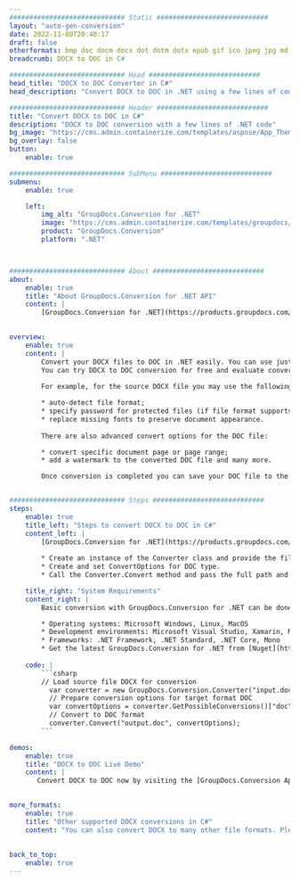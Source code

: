 ```yaml
---
############################# Static ############################
layout: "auto-gen-conversion"
date: 2022-11-08T20:40:17
draft: false
otherformats: bmp doc docm docx dot dotm dotx epub gif ico jpeg jpg md odt ott pdf png psd rtf tex tif tiff txt xps
breadcrumb: DOCX to DOC in C#

############################# Head ############################
head_title: "DOCX to DOC Converter in C#"
head_description: "Convert DOCX to DOC in .NET using a few lines of code. Use the GroupDocs Document Conversion API to convert over 160 file formats."

############################# Header ############################
title: "Convert DOCX to DOC in C#"
description: "DOCX to DOC conversion with a few lines of .NET code"
bg_image: "https://cms.admin.containerize.com/templates/aspose/App_Themes/V3/images/bg/header1.png"
bg_overlay: false
button:
    enable: true

############################# SubMenu ############################
submenu:
    enable: true

    left:
        img_alt: "GroupDocs.Conversion for .NET"
        image: "https://cms.admin.containerize.com/templates/groupdocs/images/product-logos/90x90-noborder/groupdocs-conversion-net.png"
        product: "GroupDocs.Conversion"
        platform: ".NET"



############################# About ############################
about:
    enable: true
    title: "About GroupDocs.Conversion for .NET API"
    content: |
        [GroupDocs.Conversion for .NET](https://products.groupdocs.com/conversion/net/) can be used to convert Microsoft Word, Excel, PowerPoint, PDF, Visio and other formats. GroupDocs.Conversion is a standalone API that is suitable for back-end and internal systems where high performance is required. It does not depend on any software such as Microsoft or Open Office.
    

overview:
    enable: true
    content: |
        Convert your DOCX files to DOC in .NET easily. You can use just a couple of C# code lines in any platform of your choice like - Windows, Linux, macOS.
        You can try DOCX to DOC conversion for free and evaluate conversion results quality.  Along with simple file conversion scenarios you can try more advanced options for loading source DOCX file and for saving output DOC result. 
        
        For example, for the source DOCX file you may use the following load options:

        * auto-detect file format;
        * specify password for protected files (if file format supports it);
        * replace missing fonts to preserve document appearance.
        
        There are also advanced convert options for the DOC file:

        * convert specific document page or page range;
        * add a watermark to the converted DOC file and many more.

        Once conversion is completed you can save your DOC file to the local file path or any third-party storage like FTP, Amazon S3, Google Drive, Dropbox etc. Please note - to convert DOCX to DOC there is no need for any additional software installed - like MS Office, Open Office, Adobe Acrobat Reader etc.


############################# Steps ############################
steps:
    enable: true
    title_left: "Steps to convert DOCX to DOC in C#"
    content_left: |
        [GroupDocs.Conversion for .NET](https://products.groupdocs.com/conversion/net/) makes it easy for developers to convert a DOCX file to DOC with a few lines of code.
        
        * Create an instance of the Converter class and provide the file DOCX with the full path
        * Create and set ConvertOptions for DOC type.
        * Call the Converter.Convert method and pass the full path and format (DOC) as a parameter

    title_right: "System Requirements"
    content_right: |
        Basic conversion with GroupDocs.Conversion for .NET can be done in just a few simple steps. Our APIs are supported on all major platforms and operating systems. Before executing the code below, make sure you have the following prerequisites installed on your system.

        * Operating systems: Microsoft Windows, Linux, MacOS
        * Development environments: Microsoft Visual Studio, Xamarin, MonoDevelop
        * Frameworks: .NET Framework, .NET Standard, .NET Core, Mono
        * Get the latest GroupDocs.Conversion for .NET from [Nuget](https://www.nuget.org/packages/groupdocs.conversion)
         
    code: |
        ```csharp    
        // Load source file DOCX for conversion
          var converter = new GroupDocs.Conversion.Converter("input.docx");
          // Prepare conversion options for target format DOC
          var convertOptions = converter.GetPossibleConversions()["doc"].ConvertOptions;
          // Convert to DOC format
          converter.Convert("output.doc", convertOptions);
        ```

demos:
    enable: true
    title: "DOCX to DOC Live Demo"
    content: |
       Convert DOCX to DOC now by visiting the [GroupDocs.Conversion App](https://products.groupdocs.app/conversion/family) website. Online demo has the following advantages
          

more_formats:
    enable: true
    title: "Other supported DOCX conversions in C#"
    content: "You can also convert DOCX to many other file formats. Please see the list below."
       
       
back_to_top:
    enable: true
---
```

